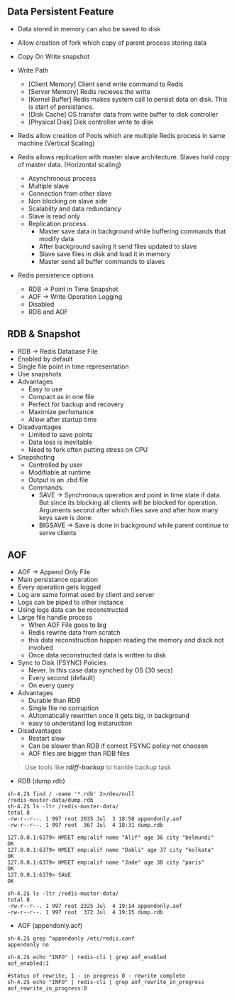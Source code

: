 
## Data Persistent Feature

- Data stored in memory can also be saved to disk
- Allow creation of fork which copy of parent process storing data
- Copy On Write snapshot
- Write Path 
    - [Client Memory] Client send write command to Redis
    - [Server Memory] Redis recieves the write
    - [Kernel Buffer] Redis makes system call to persist data on disk. This is start of persistance.
    - [Disk Cache] OS transfer data from write buffer to disk controller
    - [Physical Disk] Disk controller write to disk
- Redis allow creation of Pools which are multiple Redis process in same machine (Vertical Scaling)
- Redis allows replication with master slave architecture. Slaves hold copy of master data. (Horizontal scaling)
    - Asynchronous process
    - Multiple slave
    - Connection from other slave
    - Non blocking on slave side
    - Scalabilty and data redundancy
    - Slave is read only
    - Replication process
        - Master save data in background while buffering commands that modify data
        - After background saving it send files updated to slave
        - Slave save files in disk and load it in memory
        - Master send all buffer commands to slaves

- Redis persistence options
    - RDB -> Point in Time Snapshot
    - AOF -> Write Operation Logging
    - Disabled
    - RDB and AOF

## RDB & Snapshot

- RDB -> Redis Database File
- Enabled by default
- Single file point in time representation
- Use snapshots
- Advantages
    - Easy to use
    - Compact as in one file
    - Perfect for backup and recovery
    - Maximize perfomance
    - Allow after startup time
- Disadvantages
    - Limited to save points
    - Data loss is inevitable
    - Need to fork often putting stress on CPU
- Snapshoting
    - Controlled by user
    - Modifiable at runtime
    - Output is an .rbd file
    - Commands:
        - SAVE -> Synchronous operation and point in time state if data. But since its blocking all clients will be blocked for operation. Arguments second after which files save and after how many keys save is done.
        - BIGSAVE -> Save is done in background while parent continue to serve clients


## AOF

- AOF -> Append Only File
- Main persistance oparation
- Every operation gets logged
- Log are same format used by client and server
- Logs can be piped to other instance
- Using logs data can be reconstructed
- Large file handle process
    - When AOF File goes to big
    - Redis rewrite data from scratch
    - this data reconstruction happen reading the memory and disck not involved
    - Once data reconstructed data is written to disk
- Sync to Disk (FSYNC) Policies
    - Never. In this case data synched by OS (30 secs)
    - Every second (default)
    - On every query
- Advantages
    - Durable than RDB
    - Single file no corruption
    - AUtomatically rewritten once it gets big, in background
    - easy to understand log instaruction
- Disadvantages
    - Restart slow
    - Can be slower than RDB if correct FSYNC policy not choosen
    - AOF files are bigger than RDB files

> Use tools like ***rdiff-backup*** to hanlde backup task

- RDB (dump.rdb)

```
sh-4.2$ find / -name '*.rdb' 2>/dev/null
/redis-master-data/dump.rdb
sh-4.2$ ls -ltr /redis-master-data/
total 8
-rw-r--r--. 1 997 root 2035 Jul  3 18:58 appendonly.aof
-rw-r--r--. 1 997 root  367 Jul  4 18:31 dump.rdb

127.0.0.1:6379> HMSET emp:alif name "Alif" age 36 city "belmundi"
OK
127.0.0.1:6379> HMSET emp:alif name "Dabli" age 37 city "kolkata"
OK
127.0.0.1:6379> HMSET emp:alif name "Jade" age 38 city "paris"
OK
127.0.0.1:6379> SAVE
OK

sh-4.2$ ls -ltr /redis-master-data/
total 8
-rw-r--r--. 1 997 root 2325 Jul  4 19:14 appendonly.aof
-rw-r--r--. 1 997 root  372 Jul  4 19:15 dump.rdb

```

- AOF (appendonly.aof)

```
sh-4.2$ grep ^appendonly /etc/redis.conf
appendonly no

sh-4.2$ echo "INFO" | redis-cli | grep aof_enabled
aof_enabled:1

#status of rewrite, 1 - in progress 0 - rewrite complete
sh-4.2$ echo "INFO" | redis-cli | grep aof_rewrite_in_progress
aof_rewrite_in_progress:0

```

